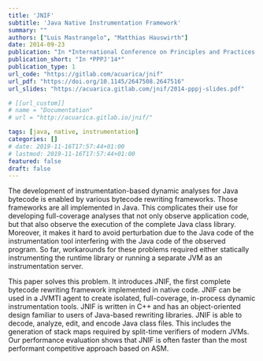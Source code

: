 ```yaml
---
title: 'JNIF'
subtitle: 'Java Native Instrumentation Framework'
summary: ""
authors: ["Luis Mastrangelo", "Matthias Hauswirth"]
date: 2014-09-23
publication: "In *International Conference on Principles and Practices of Programming on the Java platform: Virtual machines, Languages, and Tools (PPPJ'14)*, IEEE."
publication_short: "In *PPPJ'14*"
publication_type: 1
url_code: "https://gitlab.com/acuarica/jnif"
url_pdf: "https://doi.org/10.1145/2647508.2647516"
url_slides: "https://acuarica.gitlab.com/jnif/2014-pppj-slides.pdf"

# [[url_custom]]
# name = "Documentation"
# url = "http://acuarica.gitlab.io/jnif/"

tags: [java, native, instrumentation]
categories: []
# date: 2019-11-16T17:57:44+01:00
# lastmod: 2019-11-16T17:57:44+01:00
featured: false
draft: false
---
```


The development of instrumentation-based dynamic analyses for Java bytecode is enabled by various bytecode rewriting frameworks.
Those frameworks are all implemented in Java.
This complicates their use for developing full-coverage analyses that not only observe application code,
but that also observe the execution of the complete Java class library.
Moreover, it makes it hard to avoid perturbation due to the Java code of the instrumentation tool interfering with the Java code of the observed program.
So far, workarounds for these problems required either statically instrumenting the runtime library or running a separate JVM as an instrumentation server.

This paper solves this problem.
It introduces JNIF, the first complete bytecode rewriting framework implemented in native code.
JNIF can be used in a JVMTI agent to create isolated, full-coverage, in-process dynamic instrumentation tools.
JNIF is written in C++ and has an object-oriented design familiar to users of Java-based rewriting libraries.
JNIF is able to decode, analyze, edit, and encode Java class files.
This includes the generation of stack maps required by split-time verifiers of modern JVMs.
Our performance evaluation shows that JNIF is often faster than the most performant competitive approach based on ASM.
